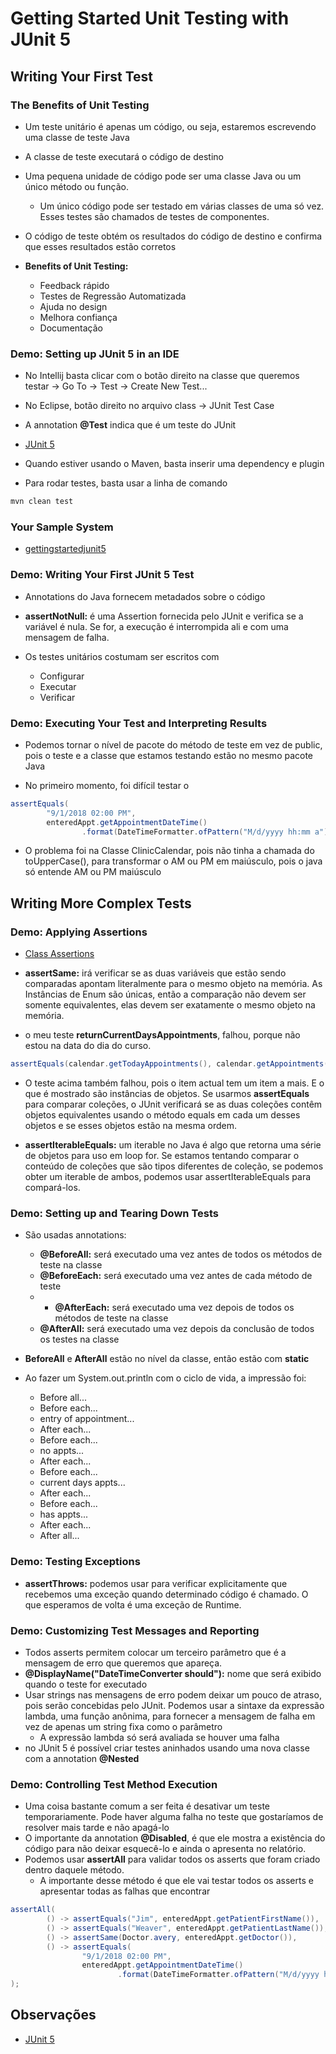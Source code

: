 # Getting Started Unit Testing with JUnit 5
## Writing Your First Test
### The Benefits of Unit Testing
* Um teste unitário é apenas um código, ou seja, estaremos escrevendo uma classe de teste Java
* A classe de teste executará o código de destino
* Uma pequena unidade de código pode ser uma classe Java ou um único método ou função.
  * Um único código pode ser testado em várias classes de uma só vez. Esses testes são chamados de testes de componentes.
* O código de teste obtém os resultados do código de destino e confirma que esses resultados estão corretos

* **Benefits of Unit Testing:**
  * Feedback rápido
  * Testes de Regressão Automatizada
  * Ajuda no design
  * Melhora confiança
  * Documentação


### Demo: Setting up JUnit 5 in an IDE
* No Intellij basta clicar com o botão direito na classe que queremos testar -> Go To -> Test -> Create New Test... 
* No Eclipse, botão direito no arquivo class -> JUnit Test Case
* A annotation **@Test** indica que é um teste do JUnit

* [JUnit 5](https://junit.org/junit5/)

* Quando estiver usando o Maven, basta inserir uma dependency e plugin

* Para rodar testes, basta usar a linha de comando

``` bash
mvn clean test
```


### Your Sample System
* [gettingstartedjunit5](https://github.com/weaverj/gettingstartedjunit5)


### Demo: Writing Your First JUnit 5 Test
* Annotations do Java fornecem metadados sobre o código
* **assertNotNull:** é uma Assertion fornecida pelo JUnit e verifica se a variável é nula. Se for, a execução é interrompida ali e com uma mensagem de falha.

* Os testes unitários costumam ser escritos com 
  * Configurar
  * Executar
  * Verificar


### Demo: Executing Your Test and Interpreting Results
* Podemos tornar o nível de pacote do método de teste em vez de public, pois o teste e a classe que estamos testando estão no mesmo pacote Java 

* No primeiro momento, foi difícil testar o 

``` java
assertEquals(
        "9/1/2018 02:00 PM",
        enteredAppt.getAppointmentDateTime()
                .format(DateTimeFormatter.ofPattern("M/d/yyyy hh:mm a")));
```

* O problema foi na Classe ClinicCalendar, pois não tinha a chamada do toUpperCase(), para transformar o AM ou PM em maiúsculo, pois o java só entende AM ou PM maiúsculo


## Writing More Complex Tests
### Demo: Applying Assertions
* [Class Assertions](https://junit.org/junit5/docs/5.0.1/api/org/junit/jupiter/api/Assertions.html)

* **assertSame:** irá verificar se as duas variáveis que estão sendo comparadas apontam literalmente para o mesmo objeto na memória. As Instâncias de Enum são únicas, então a comparação não devem ser somente equivalentes, elas devem ser exatamente o mesmo objeto na memória.


* o meu teste **returnCurrentDaysAppointments**, falhou, porque não estou na data do dia do curso.

``` java
assertEquals(calendar.getTodayAppointments(), calendar.getAppointments());
```

* O teste acima também falhou, pois o item actual tem um item a mais. E o que é mostrado são instâncias de objetos. Se usarmos **assertEquals** para comparar coleções, o JUnit verificará se as duas coleções contêm objetos equivalentes usando o método equals em cada um desses objetos e se esses objetos estão na mesma ordem.

* **assertIterableEquals:** um iterable no Java é algo que retorna uma série de objetos para uso em loop for. Se estamos tentando comparar o conteúdo de coleções que são tipos diferentes de coleção, se podemos obter um iterable de ambos, podemos usar assertIterableEquals para compará-los.


### Demo: Setting up and Tearing Down Tests
* São usadas annotations:
  * **@BeforeAll:** será executado uma vez antes de todos os métodos de teste na classe
  * **@BeforeEach:** será executado uma vez antes de cada método de teste
  * * **@AfterEach:** será executado uma vez depois de todos os métodos de teste na classe
  * **@AfterAll:** será executado uma vez depois da conclusão de todos os testes na classe

* **BeforeAll** e **AfterAll** estão no nível da classe, então estão com **static**

* Ao fazer um System.out.println com o ciclo de vida, a impressão foi:
  * Before all...
  * Before each...
  * entry of appointment...
  * After each...
  * Before each...
  * no appts...
  * After each...
  * Before each...
  * current days appts...
  * After each...
  * Before each...
  * has appts...
  * After each...
  * After all...


### Demo: Testing Exceptions
* **assertThrows:** podemos usar para verificar explicitamente que recebemos uma exceção quando determinado código é chamado. O que esperamos de volta é uma exceção de Runtime.


### Demo: Customizing Test Messages and Reporting
* Todos asserts permitem colocar um terceiro parâmetro que é a mensagem de erro que queremos que apareça.
* **@DisplayName("DateTimeConverter should"):** nome que será exibido quando o teste for executado
* Usar strings nas mensagens de erro podem deixar um pouco de atraso, pois serão concebidas pelo JUnit. Podemos usar a sintaxe da expressão lambda, uma função anônima, para fornecer a mensagem de falha em vez de apenas um string fixa como o parâmetro
  * A expressão lambda só será avaliada se houver uma falha
* no JUnit 5 é possível criar testes aninhados usando uma nova classe com a annotation **@Nested**


### Demo: Controlling Test Method Execution
* Uma coisa bastante comum a ser feita é desativar um teste temporariamente. Pode haver alguma falha no teste que gostaríamos de resolver mais tarde e não apagá-lo
* O importante da annotation **@Disabled**, é que ele mostra a existência do código para não deixar esquecê-lo e ainda o apresenta no relatório.
* Podemos usar **assertAll** para validar todos os asserts que foram criado dentro daquele método.
  * A importante desse método é que ele vai testar todos os asserts e apresentar todas as falhas que encontrar

``` java
assertAll(
        () -> assertEquals("Jim", enteredAppt.getPatientFirstName()),
        () -> assertEquals("Weaver", enteredAppt.getPatientLastName()),
        () -> assertSame(Doctor.avery, enteredAppt.getDoctor()),
        () -> assertEquals(
                "9/1/2018 02:00 PM",
                enteredAppt.getAppointmentDateTime()
                        .format(DateTimeFormatter.ofPattern("M/d/yyyy hh:mm a"))),
);
```




## Observações
* [JUnit 5](https://junit.org/junit5/)

